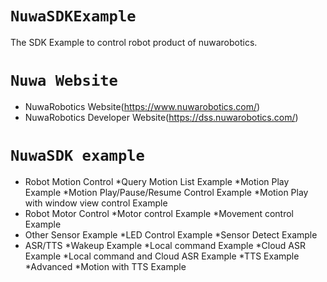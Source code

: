 # `NuwaSDKExample`
The SDK Example to control robot product of nuwarobotics.

# `Nuwa Website`
* NuwaRobotics Website(https://www.nuwarobotics.com/)
* NuwaRobotics Developer Website(https://dss.nuwarobotics.com/)

# `NuwaSDK example`
* Robot Motion Control
    *Query Motion List Example
    *Motion Play Example
    *Motion Play/Pause/Resume Control Example
    *Motion Play with window view control Example
* Robot Motor Control
    *Motor control Example
    *Movement control Example
* Other Sensor Example
    *LED Control Example
    *Sensor Detect Example
* ASR/TTS
    *Wakeup Example
    *Local command Example
    *Cloud ASR Example
    *Local command and Cloud ASR Example
    *TTS Example
*Advanced
    *Motion with TTS Example


